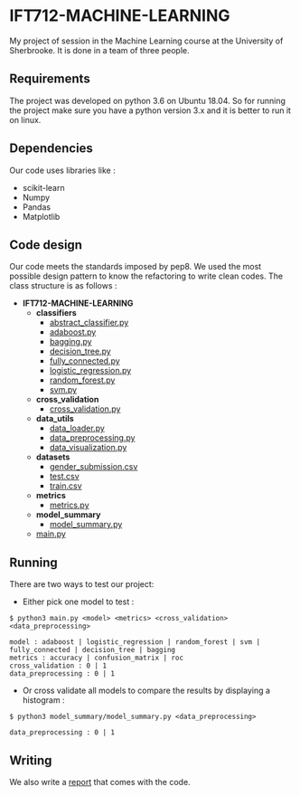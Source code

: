# IFT712-MACHINE-LEARNING

My project of session in the Machine Learning course at the University of Sherbrooke. It is done in a team of three people.


## Requirements

The project was developed on python 3.6 on Ubuntu 18.04. So for running the project make sure you have a python version 3.x and it is better to run it on linux.

## Dependencies

Our code uses libraries like :
* scikit-learn
* Numpy
* Pandas
* Matplotlib

## Code design

Our code meets the standards imposed by pep8. We used the most possible design pattern to know the refactoring to write clean codes. The class structure is as follows :

- __IFT712\-MACHINE\-LEARNING__
   - __classifiers__
     - [abstract\_classifier.py](classifiers/abstract_classifier.py)
     - [adaboost.py](classifiers/adaboost.py)
     - [bagging.py](classifiers/bagging.py)
     - [decision\_tree.py](classifiers/decision_tree.py)
     - [fully\_connected.py](classifiers/fully_connected.py)
     - [logistic\_regression.py](classifiers/logistic_regression.py)
     - [random\_forest.py](classifiers/random_forest.py)
     - [svm.py](classifiers/svm.py)
   - __cross\_validation__
     - [cross\_validation.py](cross_validation/cross_validation.py)
   - __data\_utils__
     - [data\_loader.py](data_utils/data_loader.py)
     - [data\_preprocessing.py](data_utils/data_preprocessing.py)
     - [data\_visualization.py](data_utils/data_visualization.py)
   - __datasets__
     - [gender\_submission.csv](datasets/gender_submission.csv)
     - [test.csv](datasets/test.csv)
     - [train.csv](datasets/train.csv)
   - __metrics__
     - [metrics.py](metrics/metrics.py)
   - __model\_summary__
     - [model\_summary.py](model_summary/model_summary.py)
   - [main.py](main.py)


## Running

There are two ways to test our project:

* Either pick one model to test :

```console
$ python3 main.py <model> <metrics> <cross_validation> <data_preprocessing>

model : adaboost | logistic_regression | random_forest | svm | fully_connected | decision_tree | bagging
metrics : accuracy | confusion_matrix | roc
cross_validation : 0 | 1
data_preprocessing : 0 | 1
```
* Or cross validate all models to compare the results by displaying a histogram :

```console
$ python3 model_summary/model_summary.py <data_preprocessing>

data_preprocessing : 0 | 1
```

## Writing

We also write a [report](Rapport_de_Projet_Machine_Learning.pdf) that comes with the code.
